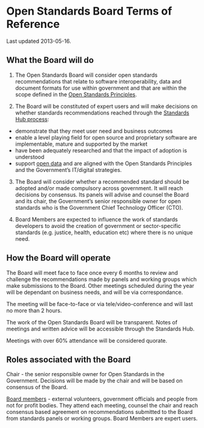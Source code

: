 # Open Standards Board Terms of Reference

Last updated 2013-05-16.

## What the Board will do

1. The Open Standards Board will consider open standards recommendations that relate to software interoperability, data and document formats for use within government and that are within the scope defined in the [Open Standards Principles](https://www.gov.uk/government/publications/open-standards-principles/open-standards-principles).

2. The Board will be constituted of expert users and will make decisions on whether standards recommendations reached through the [Standards Hub process](http://standards.data.gov.uk/):
 * demonstrate that they meet user need and business outcomes
 * enable a level playing field for open source and proprietary software
are implementable, mature and supported by the market
 * have been adequately researched and that the impact of adoption is understood
 * support [open data](https://www.gov.uk/service-manual/technology/open-data.html) and are aligned with the Open Standards Principles and the Government’s IT/digital strategies.

3. The Board will consider whether a recommended standard should be adopted and/or made compulsory across government. It will reach decisions by consensus. Its panels will advise and counsel the Board and its chair, the Government’s senior responsible owner for open standards who is the Government Chief Technology Officer (CTO).

4. Board Members are expected to influence the work of standards developers to avoid the creation of government or sector-specific standards (e.g. justice, health, education etc) where there is no unique need.

## How the Board will operate

The Board will meet face to face once every 6 months to review and challenge the recommendations made by panels and working groups which make submissions to the Board.  Other meetings scheduled during the year will be dependant on business needs, and will be via correspondance.

The meeting will be face-to-face or via tele/video-conference and will last no more than 2 hours.

The work of the Open Standards Board will be transparent. Notes of meetings and written advice will be accessible through the Standards Hub.

Meetings with over 60% attendance will be considered quorate.

## Roles associated with the Board

Chair - the senior responsible owner for Open Standards in the Government. Decisions will be made by the chair and will be based on consensus of the Board.

[Board members](http://standards.data.gov.uk/osb/members) - external volunteers, government officials and people from not for profit bodies. They attend each meeting, counsel the chair and reach consensus based agreement on recommendations submitted to the Board from standards panels or working groups. Board Members are expert users.
